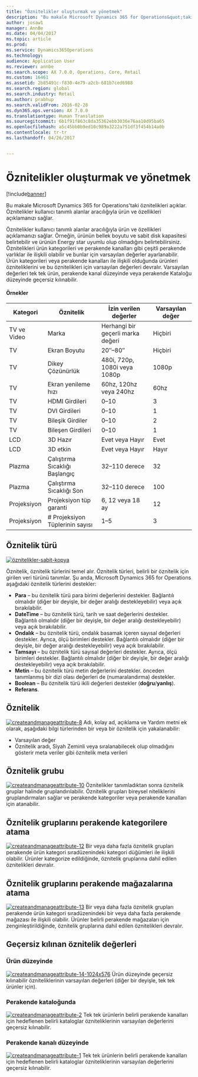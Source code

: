 ```yaml
---
title: "Öznitelikler oluşturmak ve yönetmek"
description: "Bu makale Microsoft Dynamics 365 for Operations&quot;taki öznitelikleri açıklar. Öznitelikler kullanıcı tanımlı alanlar aracılığıyla ürün ve özellikleri açıklamanızı sağlar."
author: josaw1
manager: AnnBe
ms.date: 04/04/2017
ms.topic: article
ms.prod: 
ms.service: Dynamics365Operations
ms.technology: 
audience: Application User
ms.reviewer: annbe
ms.search.scope: AX 7.0.0, Operations, Core, Retail
ms.custom: 16461
ms.assetid: 2b85491c-f830-4e79-a2cb-681b7ced6988
ms.search.region: global
ms.search.industry: Retail
ms.author: prabhup
ms.search.validFrom: 2016-02-28
ms.dyn365.ops.version: AX 7.0.0
ms.translationtype: Human Translation
ms.sourcegitcommit: 6b1f91f863c8da35362ebb3036e76aa10d95ba65
ms.openlocfilehash: a5c45bb0b9ed10c989a3222a751df3f454b14a0b
ms.contentlocale: tr-tr
ms.lasthandoff: 04/26/2017


---
```


# <a name="create-and-manage-attributes"></a>Öznitelikler oluşturmak ve yönetmek

[!include[banner](includes/banner.md)]


Bu makale Microsoft Dynamics 365 for Operations'taki öznitelikleri açıklar. Öznitelikler kullanıcı tanımlı alanlar aracılığıyla ürün ve özellikleri açıklamanızı sağlar.

Öznitelikler kullanıcı tanımlı alanlar aracılığıyla ürün ve özellikleri açıklamanızı sağlar. Örneğin, ürünün bellek boyutu ve sabit disk kapasitesi belirtebilir ve ürünün Energy star uyumlu olup olmadığını belirtebilirsiniz. Öznitelikleri ürün kategorileri ve perakende kanalları gibi çeşitli perakende varlıklar ile ilişkili olabilir ve bunlar için varsayılan değerler ayarlanabilir. Ürün kategorileri veya perakende kanalları ile ilişkili olduğunda ürünleri özniteliklerini ve bu öznitelikleri için varsayılan değerleri devralır. Varsayılan değerleri tek tek ürün, perakende kanal düzeyinde veya perakende Kataloğu düzeyinde geçersiz kılınabilir.

#### <a name="examples"></a>Örnekler

| Kategori   | Öznitelik                | İzin verilen değerler          | Varsayılan değer |
|------------|--------------------------|-----------------------------|---------------|
| TV ve Video | Marka                    | Herhangi bir geçerli marka değeri       | Hiçbiri          |
| TV         | Ekran Boyutu              | 20″–80″                     | Hiçbiri          |
| TV         | Dikey Çözünürlük      | 480i, 720p, 1080i veya 1080p | 1080p         |
| TV         | Ekran yenileme hızı      | 60hz, 120hz veya 240hz       | 60hz          |
| TV         | HDMI Girdileri              | 0–10                        | 3             |
| TV         | DVI Girdileri               | 0–10                        | 1             |
| TV         | Bileşik Girdiler         | 0–10                        | 2             |
| TV         | Bileşen Girdileri         | 0–10                        | 1             |
| LCD        | 3D Hazır                 | Evet veya Hayır                   | Evet           |
| LCD        | 3D etkin               | Evet veya Hayır                   | Hayır            |
| Plazma     | Çalıştırma Sıcaklığı Başlangıç      | 32–110 derece              | 32            |
| Plazma     | Çalıştırma Sıcaklığı Son        | 32–110 derece              | 100           |
| Projeksiyon | Projeksiyon tüp garanti | 6, 12 veya 18 ay         | 12            |
| Projeksiyon | #  Projeksiyon Tüplerinin sayısı    | 1–5                         | 3             |


## <a name="attribute-type"></a>Öznitelik türü
  [![öznitelikler-sabit-kopya](./media/attributes-fixed-copy.png)](./media/attributes-fixed-copy.png) 
  
Öznitelik, öznitelik türlerini temel alır. Öznitelik türleri, belirli bir öznitelik için girilen veri türünü tanımlar. Şu anda, Microsoft Dynamics 365 for Operations aşağıdaki öznitelik türlerini destekler:

-   **Para** – bu öznitelik türü para birimi değerlerini destekler. Bağlantılı olmalıdır (diğer bir deyişle, bir değer aralığı destekleyebilir) veya açık bırakılabilir.
-   **DateTime** – bu öznitelik türü, tarih ve saat değerlerini destekler. Bağlantılı olmalıdır (diğer bir deyişle, bir değer aralığı destekleyebilir) veya açık bırakılabilir.
-   **Ondalık** – bu öznitelik türü, ondalık basamak içeren sayısal değerleri destekler. Ayrıca, ölçü birimleri destekler. Bağlantılı olmalıdır (diğer bir deyişle, bir değer aralığı destekleyebilir) veya açık bırakılabilir.
-   **Tamsayı** – bu öznitelik türü sayısal değerleri destekler. Ayrıca, ölçü birimleri destekler. Bağlantılı olmalıdır (diğer bir deyişle, bir değer aralığı destekleyebilir) veya açık bırakılabilir.
-   **Metin** – bu öznitelik türü metin değerlerini destekler. önceden tanımlanmış bir dizi olası değerleri de (numaralandırma) destekler.
-   **Boolean** – Bu öznitelik türü ikili değerleri destekler (**doğru**/**yanlış**).
-   **Referans**.

## <a name="attribute"></a>Öznitelik
  [![createandmanageattribute-8](./media/createandmanageattribute-8.png)](./media/createandmanageattribute-8.png) Adı, kolay ad, açıklama ve Yardım metni ek olarak, aşağıdaki bilgi türlerinden bir veya bir öznitelik için yakalanabilir:

-   Varsayılan değer
-   Öznitelik aradı, Siyah Zeminli veya sıralanabilecek olup olmadığını gösterir meta veriler gibi öznitelik meta verileri

## <a name="attribute-group"></a>Öznitelik grubu
  [![createandmanageattribute-10](./media/createandmanageattribute-10.png)](./media/createandmanageattribute-10.png) Öznitelikler tanımladıktan sonra öznitelik gruplar halinde gruplandırılabilir. Öznitelik grupları bireysel niteliklerini gruplandırmaları sağlar ve perakende kategoriler veya perakende kanalları için atanabilir.

## <a name="assigning-attribute-groups-to-retail-categories"></a>Öznitelik gruplarını perakende kategorilere atama
  [![createandmanageattribute-12](./media/createandmanageattribute-12.png)](./media/createandmanageattribute-12.png) Bir veya daha fazla öznitelik grupları perakende ürün kategori sıradüzenindeki kategori düğümleri ile ilişkili olabilir. Ürünler kategorize edildiğinde, öznitelik gruplarına dahil edilen öznitelikleri devralır.

## <a name="assigning-attribute-groups-to-retail-stores"></a>Öznitelik gruplarını perakende mağazalarına atama
  [![createandmanageattribute-13](./media/createandmanageattribute-13-1024x576.png)](./media/createandmanageattribute-13-1024x576.png) Bir veya daha fazla öznitelik grupları perakende ürün kategori sıradüzenindeki bir veya daha fazla perakende mağazası ile ilişkili olabilir. Ürünler belirli perakende mağazaları için zenginleştirildiğinde, öznitelik gruplarına dahil edilen öznitelikleri devralır.

## <a name="overriding-attribute-values"></a>Geçersiz kılınan öznitelik değerleri
### <a name="at-the-product-level"></a>Ürün düzeyinde

  [![createandmanageattribute-14-1024x576](./media/createandmanageattribute-14-1024x576.png)](./media/createandmanageattribute-14-1024x576.png) Ürün düzeyinde geçersiz kılınabilir özniteliklerinin varsayılan değerleri (diğer bir deyişle, tek tek ürünler için).

### <a name="in-a-retail-catalog"></a>Perakende kataloğunda

  [![createandmanageattribute-2](./media/createandmanageattribute-2.png)](./media/createandmanageattribute-2.png) Tek tek ürünlerin belirli perakende kanalları için hedeflenen belirli kataloglar özniteliklerinin varsayılan değerlerini geçersiz kılınabilir.

### <a name="at-the-retail-channel-level"></a>Perakende kanalı düzeyinde

  [![createandmanageattribute-1](./media/createandmanageattribute-1.jpg)](./media/createandmanageattribute-1.jpg) Tek tek ürünlerin belirli perakende kanalları için hedeflenen belirli kataloglar özniteliklerinin varsayılan değerlerini geçersiz kılınabilir.




